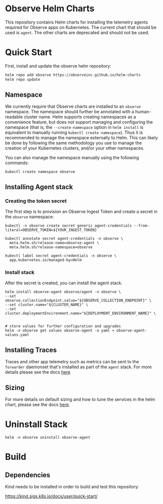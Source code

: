 # Observe Helm Charts

This repository contains Helm charts for installing the telemetry agents required for Observe apps on Kubernetes. The current chart that should be used is `agent`. The other charts are deprecated and should not be used.

# Quick Start

First, install and update the observe helm repository:

```bash
helm repo add observe https://observeinc.github.io/helm-charts
helm repo update
```

## Namespace

We currently require that Observe charts are installed to an `observe` namespace.
The namespace should further be annotated with a human-readable cluster name. Helm
supports creating namespaces as a convenience feature, but does not support managing
and configuring the namespace (that is, the `--create-namespace` option in `helm install`
is equivalent to manually running `kubectl create namespace`). Thus it is recommended to
manage the namespace externally to Helm. This can likely be done by following the same
methodology you use to manage the creation of your Kubernetes clusters, and/or your other
namespaces.

You can also manage the namespace manually using the following commands:
```
kubectl create namespace observe
```

## Installing Agent stack
### Creating the token secret
The first step is to provision an Observe Ingest Token and create a secret in the `observe` namespace:
```
kubectl -n observe create secret generic agent-credentials --from-literal=OBSERVE_TOKEN=${YOUR_INGEST_TOKEN}

kubectl annotate secret agent-credentials -n observe \
  meta.helm.sh/release-name=observe-agent \
  meta.helm.sh/release-namespace=observe

kubectl label secret agent-credentials -n observe \
  app.kubernetes.io/managed-by=Helm
```

### Install stack
After the secret is created, you can install the agent stack.

```
helm install observe-agent observe/agent -n observe \
--set observe.collectionEndpoint.value="${OBSERVE_COLLECTION_ENDPOINT}" \
--set cluster.name="${CLUSTER_NAME}" \
--set cluster.deploymentEnvironment.name="${DEPLOYMENT_ENVIRONMENT_NAME}" \


# store values for further configuration and upgrades
helm -n observe get values observe-agent -o yaml > observe-agent-values.yaml
```

## Installing Traces
Traces and other app telemetry such as metrics can be sent to the `forwarder` daemonset that's installed as part of the `agent` stack. For more details please see the docs [here](https://docs.observeinc.com/en/latest/content/observe-agent/ConfigureApplicationInstrumentation.html)

## Sizing
For more details on default sizing and how to tune the services in the helm chart, please see the docs [here](https://docs.observeinc.com/en/latest/content/observe-agent/tune_services.html).

# Uninstall Stack
```helm -n observe uninstall observe-agent```

# Build

## Dependencies

Kind needs to be installed in order to build and test this repository:

https://kind.sigs.k8s.io/docs/user/quick-start/
